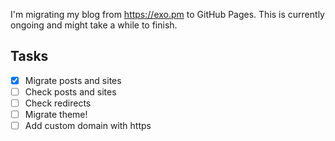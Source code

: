 I'm migrating my blog from https://exo.pm to GitHub Pages. This is currently ongoing and might take a while to finish.

## Tasks
- [x] Migrate posts and sites
- [ ] Check posts and sites
- [ ] Check redirects
- [ ] Migrate theme!
- [ ] Add custom domain with https
